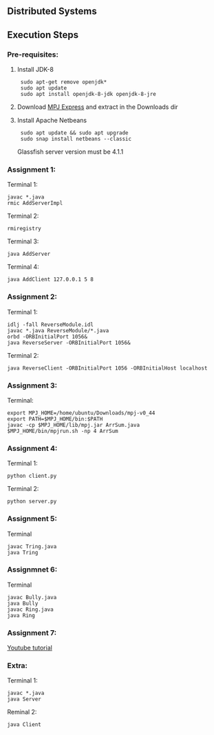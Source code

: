 
## Distributed Systems

## Execution Steps


### Pre-requisites:

1. Install JDK-8

        sudo apt-get remove openjdk*
        sudo apt update
        sudo apt install openjdk-8-jdk openjdk-8-jre
    
2. Download [MPJ Express](https://sourceforge.net/projects/mpjexpress/files/releases/mpj-v0_44.tar.gz/download) and extract in the Downloads dir         
 
 3. Install Apache Netbeans
            
         sudo apt update && sudo apt upgrade
         sudo snap install netbeans --classic
     Glassfish server version must be 4.1.1
    
    


### Assignment 1:

Terminal 1:

    javac *.java
    rmic AddServerImpl

Terminal 2:

    rmiregistry

Terminal 3:

    java AddServer

Terminal 4:

    java AddClient 127.0.0.1 5 8

### Assignment 2:

Terminal 1:

    idlj -fall ReverseModule.idl
    javac *.java ReverseModule/*.java
    orbd -ORBInitialPort 1056&
    java ReverseServer -ORBInitialPort 1056& 

Terminal 2:

    java ReverseClient -ORBInitialPort 1056 -ORBInitialHost localhost

### Assignment 3:

Terminal:

    export MPJ_HOME=/home/ubuntu/Downloads/mpj-v0_44
    export PATH=$MPJ_HOME/bin:$PATH
    javac -cp $MPJ_HOME/lib/mpj.jar ArrSum.java
    $MPJ_HOME/bin/mpjrun.sh -np 4 ArrSum

### Assignment 4:

Terminal 1:

    python client.py


Terminal 2:

    python server.py

### Assignment 5:

Terminal

    javac Tring.java
    java Tring

### Assignmnet 6:

Terminal

    javac Bully.java
    java Bully
    javac Ring.java
    java Ring
    
### Assignment 7:

   [Youtube tutorial](https://www.youtube.com/watch?v=0z-HvSfr-M4)
    
### Extra:

Terminal 1:

    javac *.java
    java Server
 Reminal 2:
 
    java Client
    
    
